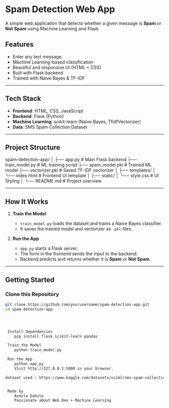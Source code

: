 # Spam Detection Web App 

A simple web application that detects whether a given message is **Spam** or **Not Spam** using Machine Learning and Flask.

##  Features

- Enter any text message
- Machine Learning-based classification
- Beautiful and responsive UI (HTML + CSS)
- Built with Flask backend
- Trained with Naive Bayes & TF-IDF

---

## Tech Stack

- **Frontend**: HTML, CSS, JavaScript
- **Backend**: Flask (Python)
- **Machine Learning**: scikit-learn (Naive Bayes, TfidfVectorizer)
- **Data**: SMS Spam Collection Dataset

---

##  Project Structure

spam-detection-app/
│
├── app.py # Main Flask backend
├── train_model.py # ML training script
├── spam_model.pkl # Trained ML model
├── vectorizer.pkl # Saved TF-IDF vectorizer
│
├── templates/
│ └── index.html # Frontend UI template
│
├── static/
│ └── style.css # UI Styling
│
└── README.md # Project overview


---

##  How It Works

1. **Train the Model**
   - `train_model.py` loads the dataset and trains a Naive Bayes classifier.
   - It saves the trained model and vectorizer as `.pkl` files.

2. **Run the App**
   - `app.py` starts a Flask server.
   - The form in the frontend sends the input to the backend.
   - Backend predicts and returns whether it is **Spam** or **Not Spam**.

---

##  Getting Started

###  Clone this Repository
```bash
git clone https://github.com/yourusername/spam-detection-app.git
cd spam-detection-app




 Install Dependencies
    pip install flask scikit-learn pandas

 Train the Model
    python train_model.py

 Run the App
    python app.py
    Visit http://127.0.0.1:5000 in your browser.

dataset used : https://www.kaggle.com/datasets/uciml/sms-spam-collection-dataset


 Made by
    Asmita Dahule
    Passionate about Web Dev + Machine Learning